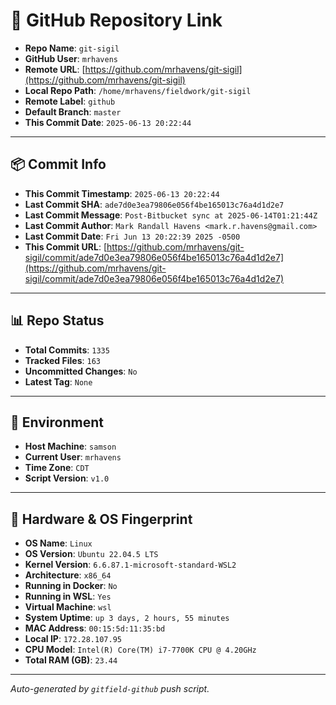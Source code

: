 # 🔗 GitHub Repository Link

- **Repo Name**: `git-sigil`
- **GitHub User**: `mrhavens`
- **Remote URL**: [https://github.com/mrhavens/git-sigil](https://github.com/mrhavens/git-sigil)
- **Local Repo Path**: `/home/mrhavens/fieldwork/git-sigil`
- **Remote Label**: `github`
- **Default Branch**: `master`
- **This Commit Date**: `2025-06-13 20:22:44`

---

## 📦 Commit Info

- **This Commit Timestamp**: `2025-06-13 20:22:44`
- **Last Commit SHA**: `ade7d0e3ea79806e056f4be165013c76a4d1d2e7`
- **Last Commit Message**: `Post-Bitbucket sync at 2025-06-14T01:21:44Z`
- **Last Commit Author**: `Mark Randall Havens <mark.r.havens@gmail.com>`
- **Last Commit Date**: `Fri Jun 13 20:22:39 2025 -0500`
- **This Commit URL**: [https://github.com/mrhavens/git-sigil/commit/ade7d0e3ea79806e056f4be165013c76a4d1d2e7](https://github.com/mrhavens/git-sigil/commit/ade7d0e3ea79806e056f4be165013c76a4d1d2e7)

---

## 📊 Repo Status

- **Total Commits**: `1335`
- **Tracked Files**: `163`
- **Uncommitted Changes**: `No`
- **Latest Tag**: `None`

---

## 🧭 Environment

- **Host Machine**: `samson`
- **Current User**: `mrhavens`
- **Time Zone**: `CDT`
- **Script Version**: `v1.0`

---

## 🧬 Hardware & OS Fingerprint

- **OS Name**: `Linux`
- **OS Version**: `Ubuntu 22.04.5 LTS`
- **Kernel Version**: `6.6.87.1-microsoft-standard-WSL2`
- **Architecture**: `x86_64`
- **Running in Docker**: `No`
- **Running in WSL**: `Yes`
- **Virtual Machine**: `wsl`
- **System Uptime**: `up 3 days, 2 hours, 55 minutes`
- **MAC Address**: `00:15:5d:11:35:bd`
- **Local IP**: `172.28.107.95`
- **CPU Model**: `Intel(R) Core(TM) i7-7700K CPU @ 4.20GHz`
- **Total RAM (GB)**: `23.44`

---

_Auto-generated by `gitfield-github` push script._
